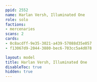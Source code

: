```yaml
---
ppid: 2552
name: Harlan Versh, Illuminated One
role: solo
factions:
- mercenaries
scans: 2
cards:
- 0c8acdff-9e35-3021-a439-57088d35e057
- f13067d9-2044-3880-bec6-703cc5a4d078

layout: model
title: Harlan Versh, Illuminated One
disableToc: true
hidden: true
---
```

